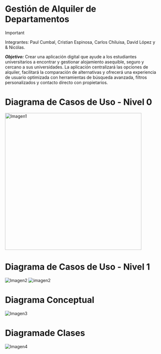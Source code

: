 # Gestión de Alquiler de Departamentos
> [!IMPORTANT]
> Integrantes: Paul Cumbal, Cristian Espinosa, Carlos Chiluisa, David López y & Nicólas.
  
***Objetivo:*** Crear una aplicación digital que ayude a los estudiantes universitarios a encontrar y gestionar alojamiento asequible, seguro y cercano a sus universidades. 
La aplicación centralizará las opciones de alquiler, facilitará la comparación de alternativas y ofrecerá una experiencia de usuario optimizada con herramientas de búsqueda avanzada, filtros personalizados y contacto directo con propietarios.

# Diagrama de Casos de Uso - Nivel 0
![]()<img width="451" alt="Imagen1" src="https://github.com/user-attachments/assets/7069be2f-ccf2-4253-9ade-fde2c5d2dcf5">

# Diagrama de Casos de Uso - Nivel 1
![Imagen2](https://github.com/user-attachments/assets/5c9b207a-0353-473b-9278-fcbdc11ec7ae)
![imagen2](https://github.com/user-attachments/assets/5fda5c84-4fe3-492a-b972-5e51ba77c324)


# Diagrama Conceptual
![Imagen3](https://github.com/user-attachments/assets/c16f861b-678d-44f7-9429-49d9efdd046d)

# Diagramade Clases
![Imagen4](https://github.com/user-attachments/assets/20a5b5b2-a405-4e91-ba2d-c5f792389532)
